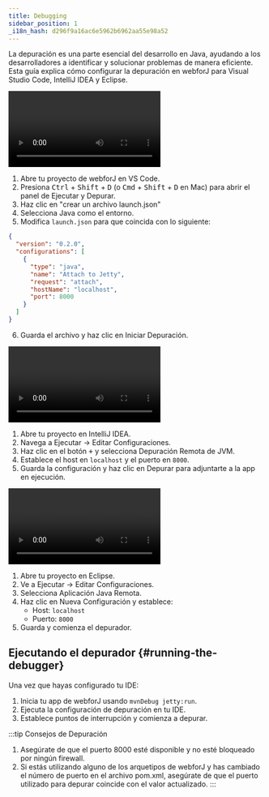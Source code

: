 ```yaml
---
title: Debugging
sidebar_position: 1
_i18n_hash: d296f9a16ac6e5962b6962aa55e98a52
---
```

La depuración es una parte esencial del desarrollo en Java, ayudando a los desarrolladores a identificar y solucionar problemas de manera eficiente. Esta guía explica cómo configurar la depuración en webforJ para Visual Studio Code, IntelliJ IDEA y Eclipse.

<Tabs>
<TabItem value="vscode" label="Visual Studio Code">

<div class="videos-container">
      <video controls>
        <source src="https://cdn.webforj.com/webforj-documentation/video/debug/vscode.mp4" type="video/mp4" />
      </video>
</div>

1. Abre tu proyecto de webforJ en VS Code.
2. Presiona <kbd>Ctrl</kbd> + <kbd>Shift</kbd> + <kbd>D</kbd> (o <kbd>Cmd</kbd> + <kbd>Shift</kbd> + <kbd>D</kbd> en Mac) para abrir el panel de Ejecutar y Depurar.
3. Haz clic en "crear un archivo launch.json"
4. Selecciona Java como el entorno.
5. Modifica `launch.json` para que coincida con lo siguiente:

```json title="launch.json"
{
  "version": "0.2.0",
  "configurations": [
    {
      "type": "java",
      "name": "Attach to Jetty",
      "request": "attach",
      "hostName": "localhost",
      "port": 8000
    }
  ]
}
```

6. Guarda el archivo y haz clic en Iniciar Depuración.

</TabItem>
<TabItem value="intellij" label="IntelliJ IDEA">

<div class="videos-container">
      <video controls>
        <source src="https://cdn.webforj.com/webforj-documentation/video/debug/intellij.mp4" type="video/mp4" />
      </video>
</div>

1. Abre tu proyecto en IntelliJ IDEA.
2. Navega a Ejecutar → Editar Configuraciones.
3. Haz clic en el botón <kbd>+</kbd> y selecciona Depuración Remota de JVM.
4. Establece el host en `localhost` y el puerto en `8000`.
5. Guarda la configuración y haz clic en Depurar para adjuntarte a la app en ejecución.

</TabItem>
<TabItem value="eclipse" label="Eclipse">

<div class="videos-container">
      <video controls>
        <source src="https://cdn.webforj.com/webforj-documentation/video/debug/eclipse.mp4" type="video/mp4" />
      </video>
</div>

1. Abre tu proyecto en Eclipse.
2. Ve a Ejecutar → Editar Configuraciones.
3. Selecciona Aplicación Java Remota.
4. Haz clic en Nueva Configuración y establece:
   - Host: `localhost`
   - Puerto: `8000`
5. Guarda y comienza el depurador.

</TabItem>
</Tabs>

## Ejecutando el depurador {#running-the-debugger}

Una vez que hayas configurado tu IDE:

1. Inicia tu app de webforJ usando `mvnDebug jetty:run`.
2. Ejecuta la configuración de depuración en tu IDE.
3. Establece puntos de interrupción y comienza a depurar.

:::tip Consejos de Depuración
1. Asegúrate de que el puerto 8000 esté disponible y no esté bloqueado por ningún firewall.
2. Si estás utilizando alguno de los arquetipos de webforJ y has cambiado el número de puerto en el archivo pom.xml, asegúrate de que el puerto utilizado para depurar coincide con el valor actualizado.
:::
